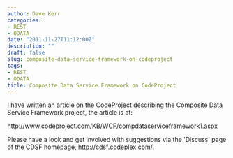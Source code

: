 ```yaml
---
author: Dave Kerr
categories:
- REST
- ODATA
date: "2011-11-27T11:12:00Z"
description: ""
draft: false
slug: composite-data-service-framework-on-codeproject
tags:
- REST
- ODATA
title: Composite Data Service Framework on CodeProject
---
```



<p>I have written an article on the CodeProject describing the Composite Data Service Framework project, the article is at:</p>
<p><a href="http://www.codeproject.com/KB/WCF/compdataserviceframework1.aspx">http://www.codeproject.com/KB/WCF/compdataserviceframework1.aspx</a></p>
<p>Please have a look and get involved with suggestions via the 'Discuss' page of the CDSF homepage,&nbsp;<a href="http://cdsf.codeplex.com/">http://cdsf.codeplex.com/</a>.</p>
<p><img src="/wp-content/uploads/2012/imported/CDSF-CodePlex-Banner-Logo.png" alt="" /></p>

